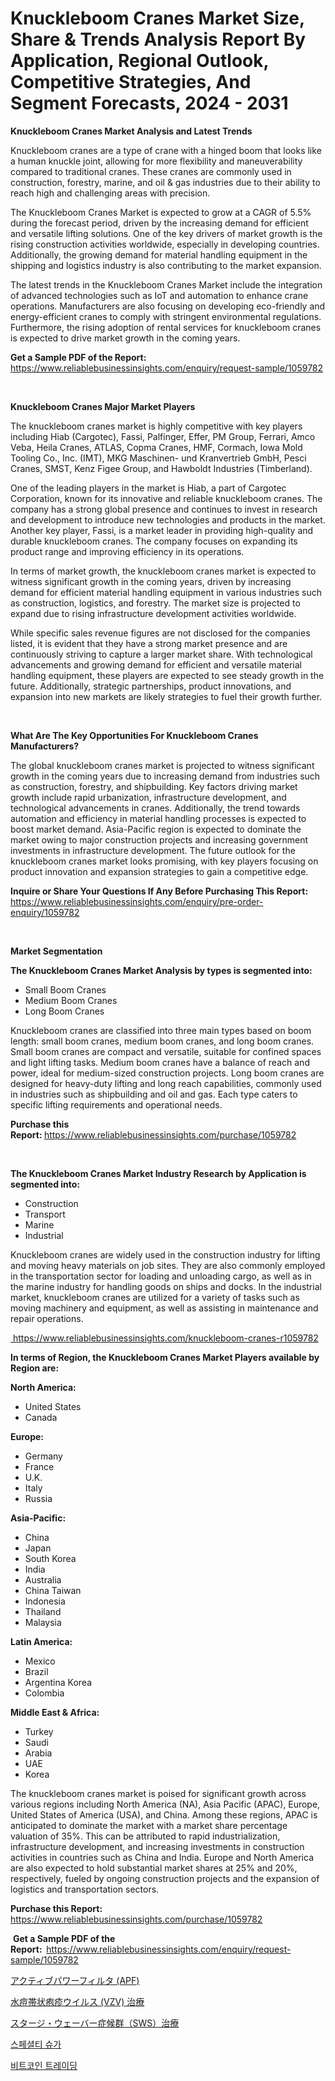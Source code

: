 <p><h1>Knuckleboom Cranes Market Size, Share & Trends Analysis Report By Application, Regional Outlook, Competitive Strategies, And Segment Forecasts, 2024 - 2031</h1></p><p><strong>Knuckleboom Cranes Market Analysis and Latest Trends</strong></p>
<p><p>Knuckleboom cranes are a type of crane with a hinged boom that looks like a human knuckle joint, allowing for more flexibility and maneuverability compared to traditional cranes. These cranes are commonly used in construction, forestry, marine, and oil & gas industries due to their ability to reach high and challenging areas with precision.</p><p>The Knuckleboom Cranes Market is expected to grow at a CAGR of 5.5% during the forecast period, driven by the increasing demand for efficient and versatile lifting solutions. One of the key drivers of market growth is the rising construction activities worldwide, especially in developing countries. Additionally, the growing demand for material handling equipment in the shipping and logistics industry is also contributing to the market expansion.</p><p>The latest trends in the Knuckleboom Cranes Market include the integration of advanced technologies such as IoT and automation to enhance crane operations. Manufacturers are also focusing on developing eco-friendly and energy-efficient cranes to comply with stringent environmental regulations. Furthermore, the rising adoption of rental services for knuckleboom cranes is expected to drive market growth in the coming years.</p></p>
<p><strong>Get a Sample PDF of the Report:&nbsp;</strong> <a href="https://www.reliablebusinessinsights.com/enquiry/request-sample/1059782">https://www.reliablebusinessinsights.com/enquiry/request-sample/1059782</a></p>
<p>&nbsp;</p>
<p><strong>Knuckleboom Cranes Major Market Players</strong></p>
<p><p>The knuckleboom cranes market is highly competitive with key players including Hiab (Cargotec), Fassi, Palfinger, Effer, PM Group, Ferrari, Amco Veba, Heila Cranes, ATLAS, Copma Cranes, HMF, Cormach, Iowa Mold Tooling Co., Inc. (IMT), MKG Maschinen- und Kranvertrieb GmbH, Pesci Cranes, SMST, Kenz Figee Group, and Hawboldt Industries (Timberland).</p><p>One of the leading players in the market is Hiab, a part of Cargotec Corporation, known for its innovative and reliable knuckleboom cranes. The company has a strong global presence and continues to invest in research and development to introduce new technologies and products in the market. Another key player, Fassi, is a market leader in providing high-quality and durable knuckleboom cranes. The company focuses on expanding its product range and improving efficiency in its operations.</p><p>In terms of market growth, the knuckleboom cranes market is expected to witness significant growth in the coming years, driven by increasing demand for efficient material handling equipment in various industries such as construction, logistics, and forestry. The market size is projected to expand due to rising infrastructure development activities worldwide.</p><p>While specific sales revenue figures are not disclosed for the companies listed, it is evident that they have a strong market presence and are continuously striving to capture a larger market share. With technological advancements and growing demand for efficient and versatile material handling equipment, these players are expected to see steady growth in the future. Additionally, strategic partnerships, product innovations, and expansion into new markets are likely strategies to fuel their growth further.</p></p>
<p>&nbsp;</p>
<p><strong>What Are The Key Opportunities For Knuckleboom Cranes Manufacturers?</strong></p>
<p><p>The global knuckleboom cranes market is projected to witness significant growth in the coming years due to increasing demand from industries such as construction, forestry, and shipbuilding. Key factors driving market growth include rapid urbanization, infrastructure development, and technological advancements in cranes. Additionally, the trend towards automation and efficiency in material handling processes is expected to boost market demand. Asia-Pacific region is expected to dominate the market owing to major construction projects and increasing government investments in infrastructure development. The future outlook for the knuckleboom cranes market looks promising, with key players focusing on product innovation and expansion strategies to gain a competitive edge.</p></p>
<p><strong>Inquire or Share Your Questions If Any Before Purchasing This Report:</strong> <a href="https://www.reliablebusinessinsights.com/enquiry/pre-order-enquiry/1059782">https://www.reliablebusinessinsights.com/enquiry/pre-order-enquiry/1059782</a></p>
<p>&nbsp;</p>
<p><strong>Market Segmentation</strong></p>
<p><strong>The Knuckleboom Cranes Market Analysis by types is segmented into:</strong></p>
<p><ul><li>Small Boom Cranes</li><li>Medium Boom Cranes</li><li>Long Boom Cranes</li></ul></p>
<p><p>Knuckleboom cranes are classified into three main types based on boom length: small boom cranes, medium boom cranes, and long boom cranes. Small boom cranes are compact and versatile, suitable for confined spaces and light lifting tasks. Medium boom cranes have a balance of reach and power, ideal for medium-sized construction projects. Long boom cranes are designed for heavy-duty lifting and long reach capabilities, commonly used in industries such as shipbuilding and oil and gas. Each type caters to specific lifting requirements and operational needs.</p></p>
<p><strong>Purchase this Report:&nbsp;</strong><a href="https://www.reliablebusinessinsights.com/purchase/1059782">https://www.reliablebusinessinsights.com/purchase/1059782</a></p>
<p>&nbsp;</p>
<p><strong>The Knuckleboom Cranes Market Industry Research by Application is segmented into:</strong></p>
<p><ul><li>Construction</li><li>Transport</li><li>Marine</li><li>Industrial</li></ul></p>
<p><p>Knuckleboom cranes are widely used in the construction industry for lifting and moving heavy materials on job sites. They are also commonly employed in the transportation sector for loading and unloading cargo, as well as in the marine industry for handling goods on ships and docks. In the industrial market, knuckleboom cranes are utilized for a variety of tasks such as moving machinery and equipment, as well as assisting in maintenance and repair operations.</p></p>
<p><a href="https://www.reliablebusinessinsights.com/knuckleboom-cranes-r1059782">&nbsp;https://www.reliablebusinessinsights.com/knuckleboom-cranes-r1059782</a></p>
<p><strong>In terms of Region, the Knuckleboom Cranes Market Players available by Region are:</strong></p>
<p>
    <p> <strong> North America: </strong>
        <ul>
            <li>United States</li>
            <li>Canada</li>
        </ul>
        </p> 
    <p> <strong> Europe: </strong>
        <ul>
            <li>Germany</li>
            <li>France</li>
            <li>U.K.</li>
            <li>Italy</li>
            <li>Russia</li>
        </ul>
        </p> 
    <p> <strong> Asia-Pacific: </strong>
        <ul>
            <li>China</li>
            <li>Japan</li>
            <li>South Korea</li>
            <li>India</li>
            <li>Australia</li>
            <li>China Taiwan</li>
            <li>Indonesia</li>
            <li>Thailand</li>
            <li>Malaysia</li>
        </ul>
        </p> 
    <p> <strong> Latin America: </strong>
        <ul>
            <li>Mexico</li>
            <li>Brazil</li>
            <li>Argentina Korea</li>
            <li>Colombia</li>
        </ul>
        </p> 
    <p> <strong> Middle East & Africa: </strong>
        <ul>
            <li>Turkey</li>
            <li>Saudi</li>
            <li>Arabia</li>
            <li>UAE</li>
            <li>Korea</li>
        </ul>
    </p>
    </p>
<p><p>The knuckleboom cranes market is poised for significant growth across various regions including North America (NA), Asia Pacific (APAC), Europe, United States of America (USA), and China. Among these regions, APAC is anticipated to dominate the market with a market share percentage valuation of 35%. This can be attributed to rapid industrialization, infrastructure development, and increasing investments in construction activities in countries such as China and India. Europe and North America are also expected to hold substantial market shares at 25% and 20%, respectively, fueled by ongoing construction projects and the expansion of logistics and transportation sectors.</p></p>
<p><strong>Purchase this Report: </strong><a href="https://www.reliablebusinessinsights.com/purchase/1059782">https://www.reliablebusinessinsights.com/purchase/1059782</a></p>
<p>&nbsp;<strong>Get a Sample PDF of the Report:&nbsp;&nbsp;</strong><a href="https://www.reliablebusinessinsights.com/enquiry/request-sample/1059782">https://www.reliablebusinessinsights.com/enquiry/request-sample/1059782</a></p>
<p><strong></strong></p>
<p><p><a href="https://github.com/one-cool-chick/Market-Research-Report-List-1/blob/main/204673591762.md">アクティブパワーフィルタ (APF)</a></p><p><a href="https://github.com/CarlieShields/Market-Research-Report-List-1/blob/main/726050391763.md">水痘帯状疱疹ウイルス (VZV) 治療</a></p><p><a href="https://medium.com/@rodhoppe07/%E3%82%B9%E3%82%BF%E3%83%BC%E3%82%B8-%E3%82%A6%E3%82%A7%E3%83%BC%E3%83%90%E3%83%BC%E7%97%87%E5%80%99%E7%BE%A4-sws-%E3%81%AE%E6%B2%BB%E7%99%82%E5%B8%82%E5%A0%B4%E3%83%AC%E3%83%9D%E3%83%BC%E3%83%88%E3%81%AF-%E3%81%93%E3%81%AE%E5%B8%82%E5%A0%B4%E3%81%AE%E6%9C%80%E6%96%B0%E3%81%AE%E3%83%88%E3%83%AC%E3%83%B3%E3%83%89%E3%81%A8%E6%88%90%E9%95%B7%E3%81%AE%E6%A9%9F%E4%BC%9A%E3%82%92%E6%98%8E%E3%82%89%E3%81%8B%E3%81%AB%E3%81%97%E3%81%A6%E3%81%84%E3%81%BE%E3%81%99-0bc83a8a4f31">スタージ・ウェーバー症候群（SWS）治療</a></p><p><a href="https://medium.com/@constantinvon/%ED%8A%B9%EC%88%98-%EC%84%A4%ED%83%95-%EC%8B%9C%EC%9E%A5-%EC%A2%85%EB%A5%98-%EC%9D%91%EC%9A%A9-%EB%B0%8F-%EC%A7%80%EB%A6%AC%EC%97%90-%EB%8C%80%ED%95%9C-%ED%8F%AC%EA%B4%84%EC%A0%81-%ED%8F%89%EA%B0%80-fbd19dc26586">스페셜티 슈가</a></p><p><a href="https://github.com/khairinauzunul/Market-Research-Report-List-1/blob/main/905492883787.md">비트코인 트레이딩</a></p></p>